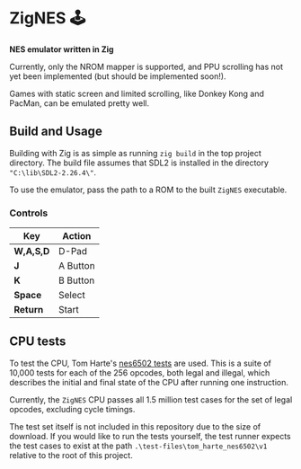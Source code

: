 # ZigNES 🕹️

**NES emulator written in Zig**

Currently, only the NROM mapper is supported, and PPU scrolling has not yet been implemented (but should be implemented soon!). 

Games with static screen and limited scrolling, like Donkey Kong and PacMan, can be emulated pretty well.

## Build and Usage
Building with Zig is as simple as running `zig build` in the top project directory. The build file assumes that SDL2 is installed in the directory `"C:\lib\SDL2-2.26.4\"`.

To use the emulator, pass the path to a ROM to the built `ZigNES` executable.

### Controls
| Key | Action |
|-----|---------|
| **W,A,S,D** | D-Pad |
| **J** | A Button |
| **K** | B Button |
| **Space** | Select |
| **Return** | Start |

## CPU tests
To test the CPU, Tom Harte's [nes6502 tests](https://github.com/TomHarte/ProcessorTests/tree/main/nes6502) are used. This is a suite of 10,000 tests for each of the 256 opcodes, both legal and illegal, which describes the initial and final state of the CPU after running one instruction.

Currently, the `ZigNES` CPU passes all 1.5 million test cases for the set of legal opcodes, excluding cycle timings.

The test set itself is not included in this repository due to the size of download. If you would like to run the tests yourself, the test runner expects the test cases to exist at the path `.\test-files\tom_harte_nes6502\v1` relative to the root of this project. 